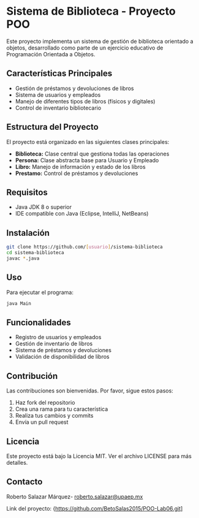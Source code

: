 # Sistema de Biblioteca - Proyecto POO

Este proyecto implementa un sistema de gestión de biblioteca orientado a objetos, desarrollado como parte de un ejercicio educativo de Programación Orientada a Objetos.

## Características Principales

- Gestión de préstamos y devoluciones de libros
- Sistema de usuarios y empleados
- Manejo de diferentes tipos de libros (físicos y digitales)
- Control de inventario bibliotecario

## Estructura del Proyecto

El proyecto está organizado en las siguientes clases principales:

- **Biblioteca:** Clase central que gestiona todas las operaciones
- **Persona:** Clase abstracta base para Usuario y Empleado
- **Libro:** Manejo de información y estado de los libros
- **Prestamo:** Control de préstamos y devoluciones

## Requisitos

- Java JDK 8 o superior
- IDE compatible con Java (Eclipse, IntelliJ, NetBeans)

## Instalación

```bash
git clone https://github.com/[usuario]/sistema-biblioteca
cd sistema-biblioteca
javac *.java
```

## Uso

Para ejecutar el programa:

```bash
java Main
```

## Funcionalidades

- Registro de usuarios y empleados
- Gestión de inventario de libros
- Sistema de préstamos y devoluciones
- Validación de disponibilidad de libros

## Contribución

Las contribuciones son bienvenidas. Por favor, sigue estos pasos:

1. Haz fork del repositorio
2. Crea una rama para tu característica
3. Realiza tus cambios y commits
4. Envía un pull request

## Licencia

Este proyecto está bajo la Licencia MIT. Ver el archivo LICENSE para más detalles.

## Contacto

Roberto Salazar Márquez- roberto.salazar@upaep.mx

Link del proyecto: {https://github.com/BetoSalas2015/POO-Lab06.git]
